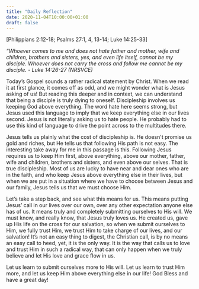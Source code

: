 ```yaml
---
title: "Daily Reflection"
date: 2020-11-04T10:00:00+01:00
draft: false
---
```


[Philippians 2:12-18; Psalms 27:1, 4, 13-14; Luke 14:25-33]

_“Whoever comes to me and does not hate father and mother, wife and children, brothers and sisters, yes, and even life itself, cannot be my disciple. Whoever does not carry the cross and follow me cannot be my disciple. - Luke 14:26-27 (NRSVCE)_

Today’s Gospel sounds a rather radical statement by Christ. When we read it at first glance, it comes off as odd, and we might wonder what is Jesus asking of us! But reading this deeper and in context, we can understand that being a disciple is truly dying to oneself. Discipleship involves us keeping God above everything. The word hate here seems strong, but Jesus used this language to imply that we keep everything else in our lives second. Jesus is not literally asking us to hate people. He probably had to use this kind of language to drive the point across to the multitudes there.

Jesus tells us plainly what the cost of discipleship is. He doesn't promise us gold and riches, but He tells us that following His path is not easy. The interesting take away for me in this passage is this. Following Jesus requires us to keep Him first, above everything, above our mother, father, wife and children, brothers and sisters, and even above our selves. That is true discipleship. Most of us are lucky to have near and dear ones who are in the faith, and who keep Jesus above everything else in their lives, but when we are put in a situation where we have to choose between Jesus and our family, Jesus tells us that we must choose Him.

Let’s take a step back, and see what this means for us. This means putting Jesus’ call in our lives over our own, over any other expectation anyone else has of us. It means truly and completely submitting ourselves to His will. We must know, and really know, that Jesus truly loves us. He created us, gave up His life on the cross for our salvation, so when we submit ourselves to Him, we fully trust Him, we trust Him to take charge of our lives, and our salvation! It’s not an easy thing to digest, the Christian call, is by no means an easy call to heed, yet, it is the only way. It is the way that calls us to love and trust Him in such a radical way, that can only happen when we truly believe and let His love and grace flow in us.

Let us learn to submit ourselves more to His will. Let us learn to trust Him more, and let us keep Him above everything else in our life! God Bless and have a great day!